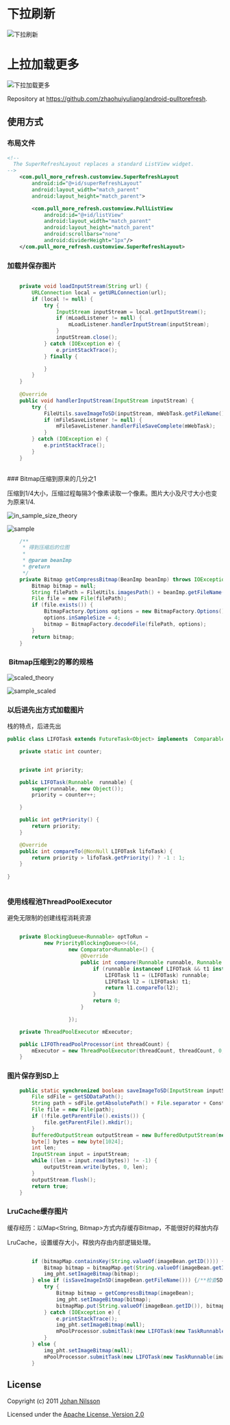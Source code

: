 # 下拉刷新

![下拉刷新](https://github.com/zhaohuiyuliang/android-pulltorefresh/blob/master/raw/master/pull_refresh.png)

# 上拉加载更多
![下拉加载更多](https://github.com/zhaohuiyuliang/android-pulltorefresh/blob/master/raw/master/more_refresh.png)

Repository at <https://github.com/zhaohuiyuliang/android-pulltorefresh>.

## 使用方式

### 布局文件

``` xml
<!--
  The SuperRefreshLayout replaces a standard ListView widget.
-->
    <com.pull_more_refresh.customview.SuperRefreshLayout
        android:id="@+id/superRefreshLayout"
        android:layout_width="match_parent"
        android:layout_height="match_parent">

        <com.pull_more_refresh.customview.PullListView
            android:id="@+id/listView"
            android:layout_width="match_parent"
            android:layout_height="match_parent"
            android:scrollbars="none"
            android:dividerHeight="1px"/>
    </com.pull_more_refresh.customview.SuperRefreshLayout>
```

### 加载并保存图片

``` java

    private void loadInputStream(String url) {
        URLConnection local = getURLConnection(url);
        if (local != null) {
            try {
                InputStream inputStream = local.getInputStream();
                if (mLoadListener != null) {
                    mLoadListener.handlerInputStream(inputStream);
                }
                inputStream.close();
            } catch (IOException e) {
                e.printStackTrace();
            } finally {

            }
        }
    }
    
    @Override
    public void handlerInputStream(InputStream inputStream) {
        try {
            FileUtils.saveImageToSD(inputStream, mWebTask.getFileName());
            if (mFileSaveListener != null) {
                mFileSaveListener.handlerFileSaveComplete(mWebTask);
            }
        } catch (IOException e) {
            e.printStackTrace();
        }
    }
    
```


### Bitmap压缩到原来的几分之1


压缩到1/4大小，压缩过程每隔3个像素读取一个像素。图片大小及尺寸大小也变为原来1/4.

![in_sample_size_theory](https://github.com/zhaohuiyuliang/android-pulltorefresh/blob/master/raw/master/in_sample_size_theory.png)

![sample](https://github.com/zhaohuiyuliang/android-pulltorefresh/blob/master/raw/master/in_sample_size.png)

```java
    /**
     * 得到压缩后的位图
     *
     * @param beanImp
     * @return
     */
    private Bitmap getCompressBitmap(BeanImp beanImp) throws IOException {
        Bitmap bitmap = null;
        String filePath = FileUtils.imagesPath() + beanImp.getFileName();
        File file = new File(filePath);
        if (file.exists()) {
            BitmapFactory.Options options = new BitmapFactory.Options();
            options.inSampleSize = 4;
            bitmap = BitmapFactory.decodeFile(filePath, options);
        }
        return bitmap;
    }
```
    
###  Bitmap压缩到2的幂的规格


![scaled_theory](https://github.com/zhaohuiyuliang/android-pulltorefresh/blob/master/raw/master/scaled_theory.png)



![sample_scaled](https://github.com/zhaohuiyuliang/android-pulltorefresh/blob/master/raw/master/sample_scaled.png)





### 以后进先出方式加载图片

栈的特点，后进先出

```java
public class LIFOTask extends FutureTask<Object> implements  Comparable<LIFOTask> {

    private static int counter;


    private int priority;

    public LIFOTask(Runnable  runnable) {
        super(runnable, new Object());
        priority = counter++;

    }

    public int getPriority() {
        return priority;
    }

    @Override
    public int compareTo(@NonNull LIFOTask lifoTask) {
        return priority > lifoTask.getPriority() ? -1 : 1;
    }
    
}



```

### 使用线程池ThreadPoolExecutor


避免无限制的创建线程消耗资源
```java

    private BlockingQueue<Runnable> optToRun =
            new PriorityBlockingQueue<>(64,
                    new Comparator<Runnable>() {
                        @Override
                        public int compare(Runnable runnable, Runnable t1) {
                            if (runnable instanceof LIFOTask && t1 instanceof LIFOTask) {
                                LIFOTask l1 = (LIFOTask) runnable;
                                LIFOTask l2 = (LIFOTask) t1;
                                return l1.compareTo(l2);
                            }
                            return 0;
                        }

                    });

    private ThreadPoolExecutor mExecutor;

    public LIFOThreadPoolProcessor(int threadCount) {
        mExecutor = new ThreadPoolExecutor(threadCount, threadCount, 0, TimeUnit.SECONDS, optToRun);
    }
```

### 图片保存到SD上

```java
    public static synchronized boolean saveImageToSD(InputStream inputStream, String fileName) throws IOException {
        File sdFile = getSDDataPath();
        String path = sdFile.getAbsolutePath() + File.separator + Constants.IMAGE_PATH + File.separator + fileName;
        File file = new File(path);
        if (!file.getParentFile().exists()) {
            file.getParentFile().mkdir();
        }
        BufferedOutputStream outputStream = new BufferedOutputStream(new FileOutputStream(file));
        byte[] bytes = new byte[1024];
        int len;
        InputStream input = inputStream;
        while ((len = input.read(bytes)) != -1) {
            outputStream.write(bytes, 0, len);
        }
        outputStream.flush();
        return true;
    }

```

### LruCache缓存图片

缓存经历：以Map<String, Bitmap>方式内存缓存Bitmap，不能很好的释放内存

LruCache，设置缓存大小，释放内存由内部逻辑处理。

```java

        if (bitmapMap.containsKey(String.valueOf(imageBean.getID()))) {/**检查内存*/
            Bitmap bitmap = bitmapMap.get(String.valueOf(imageBean.getID()));
            img_pht.setImageBitmap(bitmap);
        } else if (isSaveImageInSD(imageBean.getFileName())) {/**检查SD卡*/
            try {
                Bitmap bitmap = getCompressBitmap(imageBean);
                img_pht.setImageBitmap(bitmap);
                bitmapMap.put(String.valueOf(imageBean.getID()), bitmap);
            } catch (IOException e) {
                e.printStackTrace();
                img_pht.setImageBitmap(null);
                mPoolProcessor.submitTask(new LIFOTask(new TaskRunnable(imageBean, this)));
            }
        } else {
            img_pht.setImageBitmap(null);
            mPoolProcessor.submitTask(new LIFOTask(new TaskRunnable(imageBean, this)));
        }

```


## License
Copyright (c) 2011 [Johan Nilsson](http://markupartist.com)

Licensed under the [Apache License, Version 2.0](http://www.apache.org/licenses/LICENSE-2.0.html)



